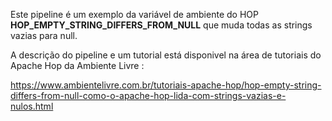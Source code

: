 Este pipeline é um exemplo da variável de ambiente do HOP **HOP_EMPTY_STRING_DIFFERS_FROM_NULL** que muda todas as strings vazias para null.

A descrição do pipeline e um tutorial está disponivel na área de tutoriais do Apache Hop da Ambiente Livre :

[https://www.ambientelivre.com.br/tutoriais-apache-hop/hop-empty-string-differs-from-null-como-o-apache-hop-lida-com-strings-vazias-e-nulos.html ](https://www.ambientelivre.com.br/tutoriais-apache-hop/hop-empty-string-differs-from-null-como-o-apache-hop-lida-com-strings-vazias-e-nulos.html)
